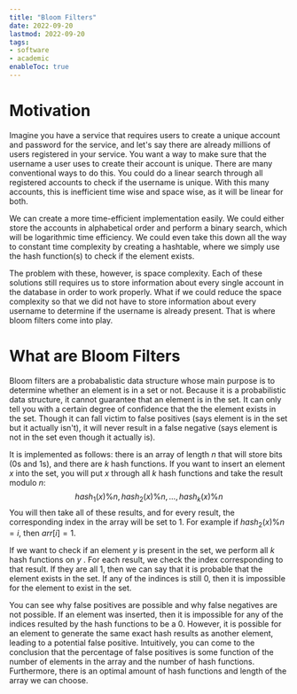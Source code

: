 ```yaml
---
title: "Bloom Filters"
date: 2022-09-20
lastmod: 2022-09-20
tags:
- software
- academic
enableToc: true
---
```


# Motivation
Imagine you have a service that requires users to create a unique account and password for the service, and let's say there are already millions of users registered in your service. You want a way to make sure that the username a user uses to create their account is unique. There are many conventional ways to do this. You could do a linear search through all registered accounts to check if the username is unique. With this many accounts, this is inefficient time wise and space wise, as it will be linear for both.

We can create a more time-efficient implementation easily. We could either store the accounts in alphabetical order and perform a binary search, which will be logarithmic time efficiency. We could even take this down all the way to constant time complexity by creating a hashtable, where we simply use the hash function(s) to check if the element exists.

The problem with these, however, is space complexity. Each of these solutions still requires us to store information about every single account in the database in order to work properly. What if we could reduce the space complexity so that we did not have to store information about every username to determine if the username is already present. That is where bloom filters come into play.

# What are Bloom Filters
Bloom filters are a probabalistic data structure whose main purpose is to determine whether an element is in a set or not. Because it is a probabilistic data structure, it cannot guarantee that an element is in the set. It can only tell you with a certain degree of confidence that the the element exists in the set. Though it can fall victim to false positives (says element is in the set but it actually isn't), it will never result in a false negative (says element is not in the set even though it actually is).

It is implemented as follows: there is an array of length $n$ that will store bits (0s and 1s), and there are $k$ hash functions. If you want to insert an element $x$ into the set, you will put $x$ through all $k$ hash functions and take the result modulo $n$:
$$ hash_1(x) \% n, hash_2(x) \% n, \dots, hash_k(x) \% n   $$
You will then take all of these results, and for every result, the corresponding index in the array will be set to 1. For example if $hash_2(x) \% n = i$, then $arr[i] = 1$.

If we want to check if an element $y$ is present in the set, we perform all $k$ hash functions on $y$ . For each result, we check the index corresponding to that result. If they are all 1, then we can say that it is probable that the element exists in the set. If any of the indinces is still 0, then it is impossible for the element to exist in the set.

You can see why false positives are possible and why false negatives are not possible. If an element was inserted, then it is impossible for any of the indices resulted by the hash functions to be a 0. However, it is possible for an element to generate the same exact hash results as another element, leading to a potential false positive. Intuitively, you can come to the conclusion that the percentage of false positives is some function of the number of elements in the array and the number of hash functions. Furthermore, there is an optimal amount of hash functions and length of the array we can choose.